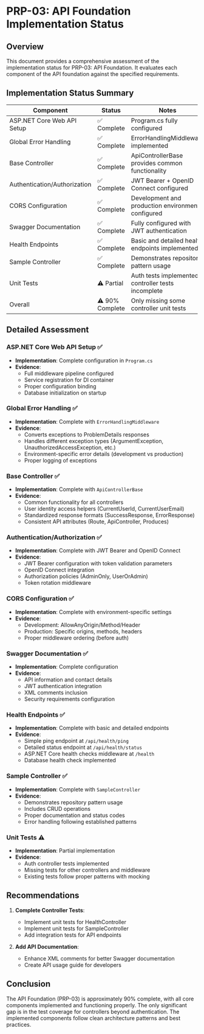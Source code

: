 # PRP-03: API Foundation Implementation Status

## Overview
This document provides a comprehensive assessment of the implementation status for PRP-03: API Foundation. It evaluates each component of the API foundation against the specified requirements.

## Implementation Status Summary
| Component | Status | Notes |
|-----------|--------|-------|
| ASP.NET Core Web API Setup | ✅ Complete | Program.cs fully configured |
| Global Error Handling | ✅ Complete | ErrorHandlingMiddleware implemented |
| Base Controller | ✅ Complete | ApiControllerBase provides common functionality |
| Authentication/Authorization | ✅ Complete | JWT Bearer + OpenID Connect configured |
| CORS Configuration | ✅ Complete | Development and production environments configured |
| Swagger Documentation | ✅ Complete | Fully configured with JWT authentication |
| Health Endpoints | ✅ Complete | Basic and detailed health endpoints implemented |
| Sample Controller | ✅ Complete | Demonstrates repository pattern usage |
| Unit Tests | ⚠️ Partial | Auth tests implemented, controller tests incomplete |
| Overall | ⚠️ 90% Complete | Only missing some controller unit tests |

## Detailed Assessment

### ASP.NET Core Web API Setup ✅
- **Implementation**: Complete configuration in `Program.cs`
- **Evidence**:
  - Full middleware pipeline configured
  - Service registration for DI container
  - Proper configuration binding
  - Database initialization on startup

### Global Error Handling ✅
- **Implementation**: Complete with `ErrorHandlingMiddleware`
- **Evidence**:
  - Converts exceptions to ProblemDetails responses
  - Handles different exception types (ArgumentException, UnauthorizedAccessException, etc.)
  - Environment-specific error details (development vs production)
  - Proper logging of exceptions

### Base Controller ✅
- **Implementation**: Complete with `ApiControllerBase`
- **Evidence**:
  - Common functionality for all controllers
  - User identity access helpers (CurrentUserId, CurrentUserEmail)
  - Standardized response formats (SuccessResponse, ErrorResponse)
  - Consistent API attributes (Route, ApiController, Produces)

### Authentication/Authorization ✅
- **Implementation**: Complete with JWT Bearer and OpenID Connect
- **Evidence**:
  - JWT Bearer configuration with token validation parameters
  - OpenID Connect integration
  - Authorization policies (AdminOnly, UserOrAdmin)
  - Token rotation middleware

### CORS Configuration ✅
- **Implementation**: Complete with environment-specific settings
- **Evidence**:
  - Development: AllowAnyOrigin/Method/Header
  - Production: Specific origins, methods, headers
  - Proper middleware ordering (before auth)

### Swagger Documentation ✅
- **Implementation**: Complete configuration
- **Evidence**:
  - API information and contact details
  - JWT authentication integration
  - XML comments inclusion
  - Security requirements configuration

### Health Endpoints ✅
- **Implementation**: Complete with basic and detailed endpoints
- **Evidence**:
  - Simple ping endpoint at `/api/health/ping`
  - Detailed status endpoint at `/api/health/status`
  - ASP.NET Core health checks middleware at `/health`
  - Database health check implemented

### Sample Controller ✅
- **Implementation**: Complete with `SampleController`
- **Evidence**:
  - Demonstrates repository pattern usage
  - Includes CRUD operations
  - Proper documentation and status codes
  - Error handling following established patterns

### Unit Tests ⚠️
- **Implementation**: Partial implementation
- **Evidence**:
  - Auth controller tests implemented
  - Missing tests for other controllers and middleware
  - Existing tests follow proper patterns with mocking

## Recommendations

1. **Complete Controller Tests**:
   - Implement unit tests for HealthController
   - Implement unit tests for SampleController
   - Add integration tests for API endpoints

2. **Add API Documentation**:
   - Enhance XML comments for better Swagger documentation
   - Create API usage guide for developers

## Conclusion

The API Foundation (PRP-03) is approximately 90% complete, with all core components implemented and functioning properly. The only significant gap is in the test coverage for controllers beyond authentication. The implemented components follow clean architecture patterns and best practices.
